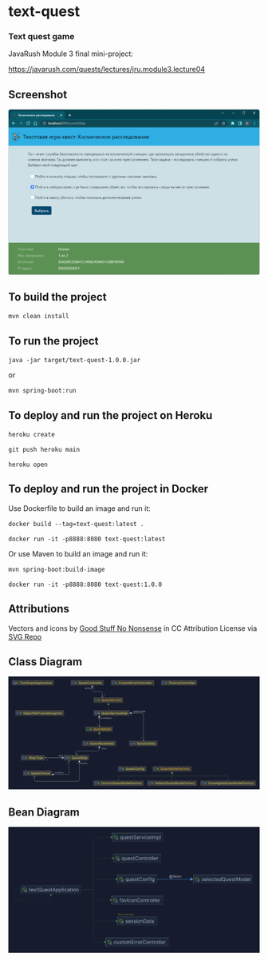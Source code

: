 # text-quest
### Text quest game

JavaRush Module 3 final mini-project:

https://javarush.com/quests/lectures/jru.module3.lecture04

## Screenshot

![screenshot](./src/main/resources/static/images/screenshot1.png?raw=true)

## To build the project
```
mvn clean install
```

## To run the project
```
java -jar target/text-quest-1.0.0.jar
```

or

```
mvn spring-boot:run
```

## To deploy and run the project on Heroku

```
heroku create
```

```
git push heroku main
```

```
heroku open
```

## To deploy and run the project in Docker

Use Dockerfile to build an image and run it:

```
docker build --tag=text-quest:latest .
```

```
docker run -it -p8888:8080 text-quest:latest
```

Оr use Maven to build an image and run it:

```
mvn spring-boot:build-image
```

```
docker run -it -p8888:8080 text-quest:1.0.0
```

## Attributions

Vectors and icons by <a href="https://goodstuffnononsense.com/hand-drawn-icons/space-icons/?ref=svgrepo.com" target="_blank">Good Stuff No Nonsense</a> in CC Attribution License via <a href="https://www.svgrepo.com/" target="_blank">SVG Repo</a>

## Class Diagram

![screenshot](./src/main/resources/static/images/classes.png?raw=true)

## Bean Diagram

![screenshot](./src/main/resources/static/images/beans.png?raw=true)
